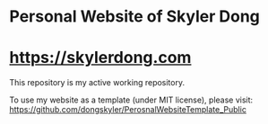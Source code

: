 # Personal Website of Skyler Dong
# https://skylerdong.com

This repository is my active working repository.

To use my website as a template (under MIT license), please visit:
https://github.com/dongskyler/PerosnalWebsiteTemplate_Public
